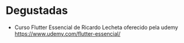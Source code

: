 # Degustadas

- Curso Flutter Essencial de Ricardo Lecheta oferecido pela udemy https://www.udemy.com/flutter-essencial/


